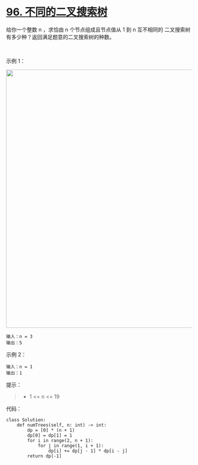 # [96. 不同的二叉搜索树](https://leetcode-cn.com/problems/unique-binary-search-trees/)

给你一个整数 n ，求恰由 n 个节点组成且节点值从 1 到 n 互不相同的 二叉搜索树 有多少种？返回满足题意的二叉搜索树的种数。

 

示例 1：

<img src="https://assets.leetcode.com/uploads/2021/01/18/uniquebstn3.jpg" width="700" />

```
输入：n = 3
输出：5
```
示例 2：
```
输入：n = 1
输出：1
```

提示：
>- 1 <= n <= 19

代码：
```python3
class Solution:
    def numTrees(self, n: int) -> int:
        dp = [0] * (n + 1)
        dp[0] = dp[1] = 1
        for i in range(2, n + 1):
            for j in range(1, i + 1):
                dp[i] += dp[j - 1] * dp[i - j]
        return dp[-1]
```